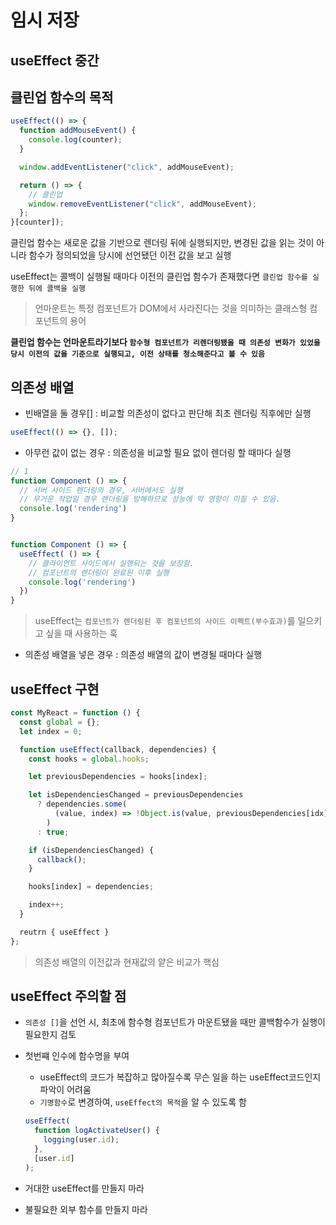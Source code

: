 # 임시 저장

## useEffect 중간

## 클린업 함수의 목적

```jsx
useEffect(() => {
  function addMouseEvent() {
    console.log(counter);
  }

  window.addEventListener("click", addMouseEvent);

  return () => {
    // 클린업
    window.removeEventListener("click", addMouseEvent);
  };
}[counter]);
```

클린업 함수는 새로운 값을 기반으로 렌더링 뒤에 실행되지만, 변경된 값을 읽는 것이 아니라 함수가 정의되었을 당시에 선언됐던 이전 값을 보고 실행

useEffect는 콜백이 실행될 때마다 이전의 클린업 함수가 존재했다면 `클린업 함수를 실행한 뒤에 콜백을 실행`

> 언마운트는 특정 컴포넌트가 DOM에서 사라진다는 것을 의미하는 클래스형 컴포넌트의 용어

**클린업 함수는 언마운트라기보다 `함수형 컴포넌트가 리렌더링됐을 때 의존성 변화가 있었을 당시 이전의 값을 기준으로 실행되고, 이전 상태를 청소해준다고 볼 수 있음`**

## 의존성 배열

- 빈배열을 둘 경우[] : 비교할 의존성이 없다고 판단해 최초 렌더링 직후에만 실행

```jsx
useEffect(() => {}, []);
```

- 아무런 값이 없는 경우 : 의존성을 비교할 필요 없이 렌더링 할 때마다 실행

```jsx
// 1
function Component () => {
  // 서버 사이드 렌더링의 경우, 서버에서도 실행
  // 무거운 작업일 경우 렌더링을 방해하므로 성능에 악 영향이 미칠 수 있음.
  console.log('rendering')
}


function Component () => {
  useEffect( () => {
    // 클라이언트 사이드에서 실행되는 것을 보장함.
    // 컴포넌트의 렌더링이 완료된 이후 실행
    console.log('rendering')
  })
}
```

> useEffect는 `컴포넌트가 렌더링된 후 컴포넌트의 사이드 이펙트(부수효과)`를 일으키고 싶을 때 사용하는 훅

- 의존성 배열을 넣은 경우 : 의존성 배열의 값이 변경될 때마다 실행

## useEffect 구현

```javascript
const MyReact = function () {
  const global = {};
  let index = 0;

  function useEffect(callback, dependencies) {
    const hooks = global.hooks;

    let previousDependencies = hooks[index];

    let isDependenciesChanged = previousDependencies
      ? dependencies.some(
          (value, index) => !Object.is(value, previousDependencies[idx])
        )
      : true;

    if (isDependenciesChanged) {
      callback();
    }

    hooks[index] = dependencies;

    index++;
  }

  reutrn { useEffect }
};
```

> 의존성 배열의 이전값과 현재값의 얕은 비교가 핵심

## useEffect 주의할 점

- `의존성 []`을 선언 시, 최초에 함수형 컴포넌트가 마운트됐을 때만 콜백함수가 실행이 필요한지 검토
- 첫번쨰 인수에 함수명을 부여

  - useEffect의 코드가 복잡하고 많아질수록 무슨 일을 하는 useEffect코드인지 파악이 어려움
  - `기명함수`로 변경하여, `useEffect의 목적`을 알 수 있도록 함

  ```javascript
  useEffect(
    function logActivateUser() {
      logging(user.id);
    },
    [user.id]
  );
  ```

- 거대한 useEffect를 만들지 마라
- 불필요한 외부 함수를 만들지 마라
